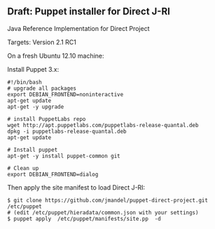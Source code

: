 ## Draft: Puppet installer for Direct J-RI
Java Reference Implementation for Direct Project

Targets: Version 2.1 RC1

On a fresh Ubuntu 12.10 machine:

Install Puppet 3.x:
```
#!/bin/bash
# upgrade all packages
export DEBIAN_FRONTEND=noninteractive
apt-get update
apt-get -y upgrade

# install PuppetLabs repo
wget http://apt.puppetlabs.com/puppetlabs-release-quantal.deb
dpkg -i puppetlabs-release-quantal.deb
apt-get update

# Install puppet
apt-get -y install puppet-common git

# Clean up
export DEBIAN_FRONTEND=dialog
```


Then apply the site manifest to load Direct J-RI:
```
$ git clone https://github.com/jmandel/puppet-direct-project.git /etc/puppet
# (edit /etc/puppet/hieradata/common.json with your settings)
$ puppet apply  /etc/puppet/manifests/site.pp  -d
```
